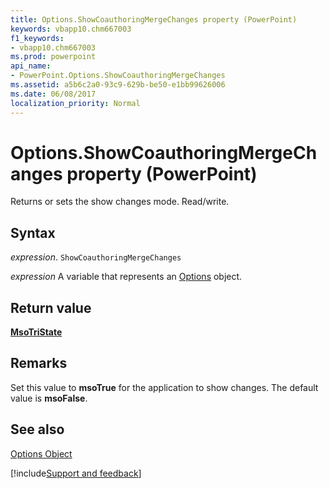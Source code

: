 ```yaml
---
title: Options.ShowCoauthoringMergeChanges property (PowerPoint)
keywords: vbapp10.chm667003
f1_keywords:
- vbapp10.chm667003
ms.prod: powerpoint
api_name:
- PowerPoint.Options.ShowCoauthoringMergeChanges
ms.assetid: a5b6c2a0-93c9-629b-be50-e1bb99626006
ms.date: 06/08/2017
localization_priority: Normal
---
```



# Options.ShowCoauthoringMergeChanges property (PowerPoint)

Returns or sets the show changes mode. Read/write.


## Syntax

_expression_. `ShowCoauthoringMergeChanges`

_expression_ A variable that represents an [Options](PowerPoint.Options.md) object.


## Return value

 **[MsoTriState](Office.MsoTriState.md)**


## Remarks

Set this value to  **msoTrue** for the application to show changes. The default value is **msoFalse**.


## See also


[Options Object](PowerPoint.Options.md)

[!include[Support and feedback](~/includes/feedback-boilerplate.md)]